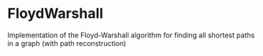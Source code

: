 # FloydWarshall
Implementation of the Floyd-Warshall algorithm for finding all shortest paths in a graph (with path reconstruction) 
